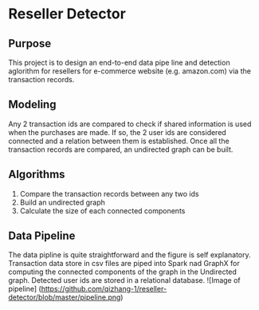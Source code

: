 # Reseller Detector
## Purpose
This project is to design an end-to-end data pipe line and detection aglorithm for resellers for e-commerce website (e.g. amazon.com) via the transaction records.

## Modeling
Any 2 transaction ids are compared to check if shared information is used when the purchases are made.  If so, the 2 user ids are considered connected and a relation between them is established.  Once all the transaction records are compared, an undirected graph can be built.


## Algorithms
1. Compare the transaction records between any two ids
2. Build an undirected graph
3. Calculate the size of each connected components


## Data Pipeline
The data pipline is quite straightforward and the figure is self explanatory.    Transaction data store in csv files are piped into Spark nad GraphX for computing the connected components of the graph in the Undirected graph.  Detected user ids are stored in a relational database.
![Image of pipeline]
(https://github.com/qizhang-1/reseller-detector/blob/master/pipeline.png)

